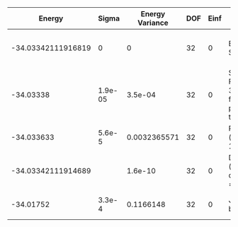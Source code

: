 | Energy             | Sigma   | Energy Variance | DOF | Einf | Method                                           | Reference |
|--------------------|---------|-----------------|-----|------|--------------------------------------------------|-----------|
| -34.03342111916819 | 0       | 0               | 32  | 0    | Exact Solution                                   | TODO: own code (exact solution) |
| -34.03338          | 1.9e-05 | 3.5e-04         | 32  | 0    | Symmetric FFN, Relu, 32 features per translation | TODO: own code (symmetric FFN) |
| -34.033633         | 5.6e-5  | 0.0032365571    | 32  | 0    | RBM (alpha = 1)                                  | TODO: own code (RBM) |
| -34.03342111914689 |         | 1.6e-10         | 32  | 0    | DMRG (bond dimension = 24)                       | [code](https://github.com/varbench/methods/blob/main/scripts/TFIsing/chain_32_P_0.5/dmrg.sh) |
| -34.01752          | 3.3e-4  | 0.1166148       | 32  | 0    | Jastrow baseline                                 | TODO: own code (Jastrow) |
